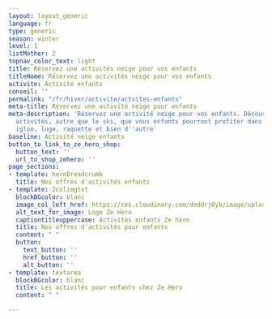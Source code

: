 ```yaml
---
layout: layout_generic
language: fr
type: generic
season: winter
level: 1
listMother: 2
topnav_color_text: light
title: Réservez une activités neige pour vos enfants
titleHome: Réservez une activités neige pour vos enfants
activite: Activité enfants
conseil: ''
permalink: "/fr/hiver/activite/actvites-enfants"
meta-title: Réservez une activité neige pour enfants
meta-description: 'Réservez une activité neige pour vos enfants. Découvrez les nombreuses
  activités, autre que le ski, que vous enfants pourront profiter dans la neige :
  igloo, luge, raquette et bien d''autre'
baseline: Activité neige enfants
button_to_link_to_ze_hero_shop:
  button_text: ''
  url_to_shop_zehero: ''
page_sections:
- template: heroBreadcrumb
  title: Nos offres d'activités enfants
- template: 2colimgtxt
  blockBGcolor: blanc
  image_col_left_href: https://res.cloudinary.com/deddrj0yb/image/upload/v1640094644/website/logo/Sur%20fond%20clair/logo-ze-hero-horizontal_4_a3dhvk.png
  alt_text_for_image: Logo Ze Hero
  captiontitleuppercase: Activités enfants Ze hero
  title: Nos offres d'activités pour enfants
  content: " "
  button:
    text_button: ''
    href_button: ''
    alt_button: ''
- template: textarea
  blockBGcolor: blanc
  title: Les activités pour enfants chez Ze Hero
  content: " "

---
```

